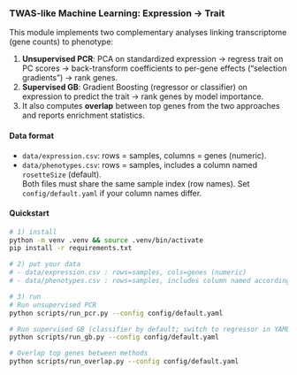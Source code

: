 ### TWAS-like Machine Learning: Expression → Trait

This module implements two complementary analyses linking transcriptome (gene counts) to phenotype:
1) **Unsupervised PCR**: PCA on standardized expression → regress trait on PC scores → back-transform coefficients to per-gene effects (“selection gradients”) → rank genes.
2) **Supervised GB**: Gradient Boosting (regressor or classifier) on expression to predict the trait → rank genes by model importance.
3) It also computes **overlap** between top genes from the two approaches and reports enrichment statistics.

#### Data format
- `data/expression.csv`: rows = samples, columns = genes (numeric).  
- `data/phenotypes.csv`: rows = samples, includes a column named `rosetteSize` (default).  
Both files must share the same sample index (row names). Set `config/default.yaml` if your column names differ.

#### Quickstart
```bash
# 1) install
python -m venv .venv && source .venv/bin/activate
pip install -r requirements.txt

# 2) put your data
# - data/expression.csv : rows=samples, cols=genes (numeric)
# - data/phenotypes.csv : rows=samples, includes column named according to the phenotypes (default)

# 3) run
# Run unsupervised PCR
python scripts/run_pcr.py --config config/default.yaml

# Run supervised GB (classifier by default; switch to regressor in YAML)
python scripts/run_gb.py --config config/default.yaml

# Overlap top genes between methods
python scripts/run_overlap.py --config config/default.yaml

